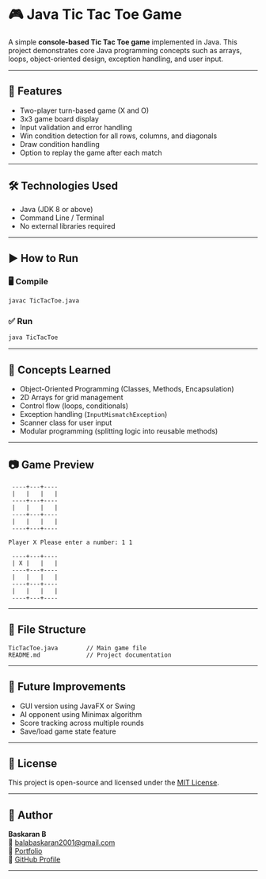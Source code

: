 # 🎮 Java Tic Tac Toe Game

A simple **console-based Tic Tac Toe game** implemented in Java. This project demonstrates core Java programming concepts such as arrays, loops, object-oriented design, exception handling, and user input.

---

## 📌 Features

- Two-player turn-based game (X and O)
- 3x3 game board display
- Input validation and error handling
- Win condition detection for all rows, columns, and diagonals
- Draw condition handling
- Option to replay the game after each match

---

## 🛠 Technologies Used

- Java (JDK 8 or above)
- Command Line / Terminal
- No external libraries required

---

## ▶️ How to Run

### 🖥️ Compile

```bash
javac TicTacToe.java
````

### ✅ Run

```bash
java TicTacToe
```

---

## 🧠 Concepts Learned

* Object-Oriented Programming (Classes, Methods, Encapsulation)
* 2D Arrays for grid management
* Control flow (loops, conditionals)
* Exception handling (`InputMismatchException`)
* Scanner class for user input
* Modular programming (splitting logic into reusable methods)

---

## 📷 Game Preview

```
 ----+---+----
 |   |   |   | 
 ----+---+----
 |   |   |   | 
 ----+---+----
 |   |   |   | 
 ----+---+----

Player X Please enter a number: 1 1

 ----+---+----
 | X |   |   | 
 ----+---+----
 |   |   |   | 
 ----+---+----
 |   |   |   | 
 ----+---+----
```

---

## 📁 File Structure

```
TicTacToe.java        // Main game file
README.md             // Project documentation
```

---

## 🔄 Future Improvements

* GUI version using JavaFX or Swing
* AI opponent using Minimax algorithm
* Score tracking across multiple rounds
* Save/load game state feature

---

## 📄 License

This project is open-source and licensed under the [MIT License](LICENSE).

---

## 🙌 Author

**Baskaran B**\
📧 [balabaskaran2001@gmail.com](mailto:balabaskaran2001@gmail.com)\
🔗 [Portfolio](https://baskaran01.github.io/baskaran_portfolio/)\
🐙 [GitHub Profile](https://github.com/baskaran01)

---
